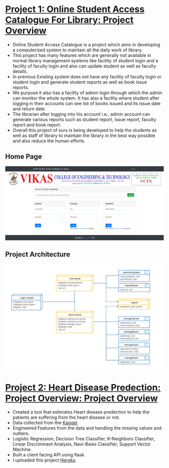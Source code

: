 # [Project 1: Online Student Access Catalogue For Library: Project Overview](https://github.com/SivaRamiReddyModugula/Online-Student-Access-Catalogue-For-Library)
- Online Student Access Catalogue is a project which aims in developing a computerized system to maintain all the daily work of library. 
 - This project has many features which are generally not available in normal library management systems like facility of student login and a facility of faculty login and also can update student as well as faculty details. 
 - In previous Existing system does not have any facility of faculty login or student login and generate student reports as well as book issue reports.
 - We purpose it also has a facility of admin login through which the admin can monitor the whole system. It has also a facility where student after logging in their accounts can see list of books issued and its issue date and return date. 
 - The librarian after logging into his account i.e., admin account can generate various reports such as student report, issue report, faculty report and book report. 
 - Overall this project of ours is being developed to help the students as well as staff of library to maintain the library in the best way possible and also reduce the human efforts.  
 ## Home Page
 ![Home Page](/images/Home.PNG)
 ## Project Architecture  
 ![This Project Architecture](/images/Architecture.png)
# [Project 2: Heart Disease Predection: Project Overview: Project Overview](https://github.com/SivaRamiReddyModugula/heart_disease_predection)
- Created a tool that estimates Heart disease predection  to help the patients are suffering from the heart disease or not.
- Data collected from the [Kaggel](https://www.kaggle.com/ronitf/heart-disease-uci).  
- Engineered Features from the data and handling the missing values and outliers.  
- Logistic Regression, Decision Tree Classifier, K-Neighbors Classifier, Linear Discriminant Analysis, Navi-Baies Classifier, Support Vector Machine.  
- Built a client facing API using flask.
- I uploaded this project [Heroku](https://heart-disease-pediction-api.herokuapp.com/)
